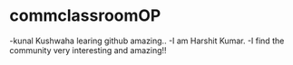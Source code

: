 # commclassroomOP
-kunal Kushwaha learing github amazing..
-I am Harshit Kumar.
-I find the community very interesting and amazing!!
